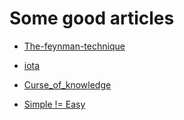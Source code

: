 # Some good articles
- [The-feynman-technique](https://www.farnamstreetblog.com/2012/04/learn-anything-faster-with-the-feynman-technique/)
- [iota](https://betterexplained.com/articles/a-visual-intuitive-guide-to-imaginary-numbers/)

- [Curse_of_knowledge](https://en.wikipedia.org/wiki/Curse_of_knowledge)

- [Simple != Easy](https://www.infoq.com/presentations/Simple-Made-Easy)
